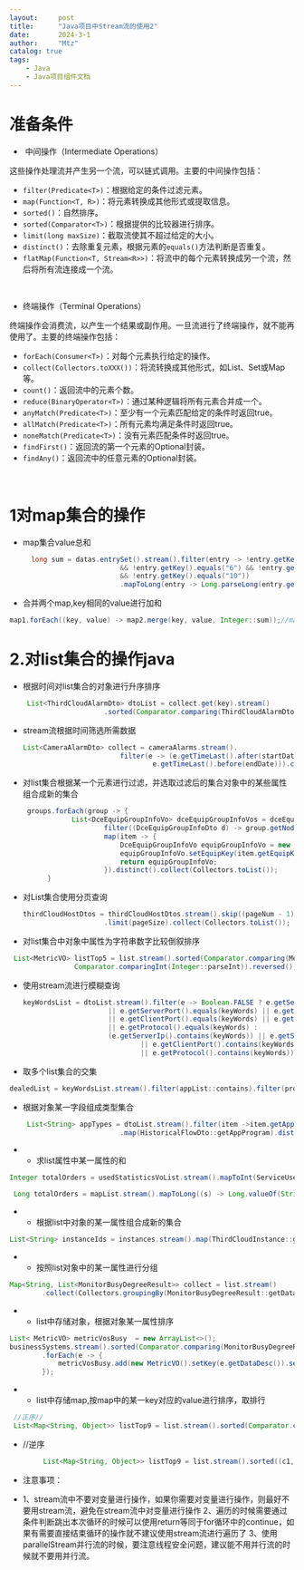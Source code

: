 ```yaml
---
layout:     post
title:      "Java项目中Stream流的使用2"
date:       2024-3-1
author:     "Mtz"
catalog: true
tags:
    - Java
    - Java项目组件文档     
---
```


#   准备条件

* ​       中间操作（Intermediate Operations）

这些操作处理流并产生另一个流，可以链式调用。主要的中间操作包括：

- `filter(Predicate<T>)`：根据给定的条件过滤元素。
- `map(Function<T, R>)`：将元素转换成其他形式或提取信息。
- `sorted()`：自然排序。
- `sorted(Comparator<T>)`：根据提供的比较器进行排序。
- `limit(long maxSize)`：截取流使其不超过给定的大小。
- `distinct()`：去除重复元素，根据元素的`equals()`方法判断是否重复。
- `flatMap(Function<T, Stream<R>>)`：将流中的每个元素转换成另一个流，然后将所有流连接成一个流。

<br>

* 终端操作（Terminal Operations）

终端操作会消费流，以产生一个结果或副作用。一旦流进行了终端操作，就不能再使用了。主要的终端操作包括：

- `forEach(Consumer<T>)`：对每个元素执行给定的操作。
- `collect(Collectors.toXXX())`：将流转换成其他形式，如List、Set或Map等。
- `count()`：返回流中的元素个数。
- `reduce(BinaryOperator<T>)`：通过某种逻辑将所有元素合并成一个。
- `anyMatch(Predicate<T>)`：至少有一个元素匹配给定的条件时返回true。
- `allMatch(Predicate<T>)`：所有元素均满足条件时返回true。
- `noneMatch(Predicate<T>)`：没有元素匹配条件时返回true。
- `findFirst()`：返回流的第一个元素的Optional封装。
- `findAny()`：返回流中的任意元素的Optional封装。

​                                                     

# 1对map集合的操作

* map集合value总和   

  ```java
    long sum = datas.entrySet().stream().filter(entry -> !entry.getKey().equals("1") && !entry.getKey().equals("3")
                          && !entry.getKey().equals("6") && !entry.getKey().equals("7") && !entry.getKey().equals("8")
                          && !entry.getKey().equals("10"))
                          .mapToLong(entry -> Long.parseLong(entry.getValue())).sum();
  ```

* 合并两个map,key相同的value进行加和

```java
map1.forEach((key, value) -> map2.merge(key, value, Integer::sum));//map1合并到map2,map类型<String,Integer>
```

# 2.对list集合的操作java

   * 根据时间对list集合的对象进行升序排序

     ```java
      List<ThirdCloudAlarmDto> dtoList = collect.get(key).stream()
                         .sorted(Comparator.comparing(ThirdCloudAlarmDto::getOccurTime)).collect(Collectors.toList());
     ```

   * stream流根据时间筛选所需数据

     ```java
     List<CameraAlarmDto> collect = cameraAlarms.stream().
                             filter(e -> (e.getTimeLast().after(startDate) &&
                                     e.getTimeLast().before(endDate))).collect(Collectors.toList());
     ```

   * 对list集合根据某一个元素进行过滤，并选取过滤后的集合对象中的某些属性组合成新的集合

     ```java
      groups.forEach(group -> {
                 List<DceEquipGroupInfoVo> dceEquipGroupInfoVos = dceEquipInfoDtos.stream().
                         filter((DceEquipGroupInfoDto d) -> group.getNodeName().equals(d.getNodeName())).
                         map(item -> {
                             DceEquipGroupInfoVo equipGroupInfoVo = new DceEquipGroupInfoVo();
                             equipGroupInfoVo.setEquipKey(item.getEquipKey()).setEquipName(item.getEquipName());
                             return equipGroupInfoVo;
                         }).distinct().collect(Collectors.toList());
           }
     ```
     
   * 对List集合使用分页查询

     ```java
     thirdCloudHostDtos = thirdCloudHostDtos.stream().skip((pageNum - 1) * pageSize)
                         .limit(pageSize).collect(Collectors.toList());
     ```

   * 对list集合中对象中属性为字符串数字比较倒叙排序

```java
 List<MetricVO> listTop5 = list.stream().sorted(Comparator.comparing(MetricVO::getValue,
                Comparator.comparingInt(Integer::parseInt)).reversed()).limit(5).collect(Collectors.toList());
```

   * 使用stream流进行模糊查询

     ```java
     keyWordsList = dtoList.stream().filter(e -> Boolean.FALSE ? e.getServerIp().equals(keyWords)
                          || e.getServerPort().equals(keyWords) || e.getClientIp().equals(keyWords)
                          || e.getClientPort().equals(keyWords) || e.getAppProgram().equals(keyWords)
                          || e.getProtocol().equals(keyWords) :
                          (e.getServerIp().contains(keyWords)) || e.getServerPort().contains(keyWords) || e.getClientIp().contains(keyWords)
                                  || e.getClientPort().contains(keyWords) || e.getAppProgram().contains(keyWords)
                                  || e.getProtocol().contains(keyWords)).collect(Collectors.toList());
     ```

   * 取多个list集合的交集

```java
dealedList = keyWordsList.stream().filter(appList::contains).filter(protocolList::contains).collect(Collectors.toList());
```

   * 根据对象某一字段组成类型集合 

     ```java
      List<String> appTypes = dtoList.stream().filter(item ->item.getAppProgram() != null)
                             .map(HistoricalFlowDto::getAppProgram).distinct().collect(Collectors.toList());  
     ```
*    * 求list属性中某一属性的和

```java
Integer totalOrders = usedStatisticsVoList.stream().mapToInt(ServiceUsedStatisticsVo :: getWorkOrderNum).sum();  //list中存储的是对象

 Long totalOrders = mapList.stream().mapToLong((s) -> Long.valueOf(String.valueOf(s.get("num")))).sum();  //list中存储的是map集合
```

*   * 根据list中对象的某一属性组合成新的集合

```java
List<String> instanceIds = instances.stream().map(ThirdCloudInstance::getInstanceId).collect(Collectors.toList());
```

*    * 按照list对象中的某一属性进行分组

```java
Map<String, List<MonitorBusyDegreeResult>> collect = list.stream()
        .collect(Collectors.groupingBy(MonitorBusyDegreeResult::getDataDesc));
```

*    * list中存储对象，根据对象某一属性排序

```java
List< MetricVO> metricVosBusy  = new ArrayList<>();
businessSystems.stream().sorted(Comparator.comparing(MonitorBusyDegreeResult::getBusyDegree, Comparator.reverseOrder())).collect(Collectors.toList())
        .forEach(e -> {
            metricVosBusy.add(new MetricVO().setKey(e.getDataDesc()).setValue(String.valueOf(e.getBusyDegree())));
        });
```

*   * list中存储map,按map中的某一key对应的value进行排序，取排行

```java
 //正序//  
 List<Map<String, Object>> listTop9 = list.stream().sorted(Comparator.comparing(e -> org.apache.commons.collections.MapUtils.getLong(e, "count"))).limit(9).collect(Collectors.toList());
```
* //逆序

  ```java
       List<Map<String, Object>> listTop9 = list.stream().sorted((c1, c2) -> org.apache.commons.collections.MapUtils.getDouble(c2, "count")        .compareTo(org.apache.commons.collections.MapUtils.getDouble(c1, "count"))).limit(9).collect(Collectors.toList());
  ```

*   注意事项：

  * 1、stream流中不要对变量进行操作，如果你需要对变量进行操作，则最好不要用stream流，避免在stream流中对变量进行操作
    2、遍历的时候需要通过条件判断跳出本次循环的时候可以使用return等同于for循环中的continue，如果有需要直接结束循环的操作就不建议使用stream流进行遍历了
    3、使用parallelStream并行流的时候，要注意线程安全问题，建议能不用并行流的时候就不要用并行流。


